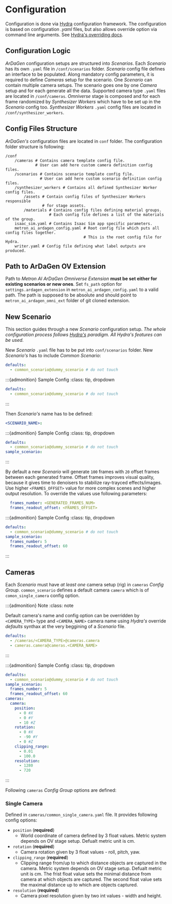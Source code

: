 # Configuration

Configuration is done via [Hydra](https://hydra.cc/) configuration framework. The configuration is based on
configuration *.yaml* files, but also allows override option via command line arguments.
See [Hydra's overriding docs](https://hydra.cc/docs/1.3/tutorials/basic/your_first_app/config_file/).

## Configuration Logic
*ArDaGen* configuration setups are structured into *Scenarios*. Each *Scenario* has its own `.yaml` file in
`/conf/scenarios` folder. *Scenario* config file defines an interface to be populated. Along mandatory config
parameters, it is required to define *Cameras* setup for the scenario. One *Scenario* can contain multiple camera
setups. The scenario goes one by one *Camera* setup and for each generate all the data. Supported camera type `.yaml`
files are located in `/conf/cameras`. *Omniverse* stage is composed and for each frame randomized by
*Synthesizer Workers* which have to be set up in the *Scenario* config too. *Synthesizer Workers* `.yaml` config files
are located in `/conf/synthesizer_workers`.

## Config Files Structure

*ArDaGen's* configuration files are located in `conf` folder. The configuration folder structure is following:
```shell
/conf
    /cameras # Contains camera template config file. 
             # User can add here custom camera definition config files.
    /scenarios # Contains scenario template config file. 
               # User can add here custom scenario definition config files.
    /synthesizer_workers # Contains all defined Synthesizer Worker config files.
        /assets # Contain config files of Synthesizer Workers responsible
                # for stage assets.
        /materials # Contains config files defining material groups.
                   # Each config file defines a list of the materials of the group.
    isaac_sim.yaml # Contains Isaac Sim app specific parameters.
    metron_ai_ardagen_config.yaml # Root config file which puts all config files together.
                                  # This is the root config file for Hydra.
    writer.yaml # Config file defining what label outputs are produced.
```

## Path to ArDaGen OV Extension

Path to *Metron AI ArDaGen Omniverse Extension* **must be set either for existing scenarios or new ones**.
Set `fs_path` option for `settings.ardagen_extension` in `metron_ai_ardagen_config.yaml` to a valid path. The path is supposed to be absolute and should point to `metron_ai_ardagen_omni_ext` folder of git cloned extension.

## New Scenario

This section guides through a new *Scenario* configuration setup. *The whole configuration process follows [Hydra's](https://hydra.cc/) paradigm. All Hydra's features can be used.*

New *Scenario* `.yaml` file has to be put into `conf/scenarios` folder. New *Scenario's* has to include *Common Scenario*:
```yaml
defaults:
  - common_scenario@dummy_scenario # do not touch
```

:::{admonition} Sample Config
:class: tip, dropdown

```yaml
defaults:
  - common_scenario@dummy_scenario # do not touch
```

:::

Then *Scenario's* name has to be defined:

```yaml
<SCENARIO_NAME>:
```

:::{admonition} Sample Config
:class: tip, dropdown

```yaml
defaults:
  - common_scenario@dummy_scenario # do not touch
sample_scenario:
```

:::

By default a new *Scenario* will generate `100` frames with `20` offset frames between each generated frame. Offset frames improves visual quality, because it gives time to denoisers to stabilize ray-trayced effects/images.
Use higher `<FRAMES_OFFSET>` value for more complex scenes and higher output resolution.
To override the values use following parameters:

```yaml
  frames_number: <GENERATED_FRAMES_NUM>
  frames_readout_offset: <FRAMES_OFFSET>
```

:::{admonition} Sample Config
:class: tip, dropdown

```yaml
defaults:
  - common_scenario@dummy_scenario # do not touch
sample_scenario:
  frames_number: 5
  frames_readout_offset: 60
```

:::

## Cameras

Each *Scenario* must have *at least one* camera setup (rig) in `cameras` *Config Group*. `common_scenario` defines a
default camera `camera` which is of `comon_single_camera` config option.

:::{admonition} Note
:class: note

Default camera's name and config option can be overridden by `<CAMERA_TYPE>` type and `<CAMERA_NAME>` camera name
using *Hydra's* override *defaults* synthax at the very beggining of a *Scenario* file.

```yaml
defaults:
  - /cameras/<CAMERA_TYPE>@cameras.camera
  - cameras.camera@cameras.<CAMERA_NAME>
```

:::

:::{admonition} Sample Config
:class: tip, dropdown

```yaml
defaults:
  - common_scenario@dummy_scenario # do not touch
sample_scenario:
  frames_number: 5
  frames_readout_offset: 60
cameras:
  camera:
    position:
      - 0 #X
      - 0 #Y
      - 10 #Z
    rotation:
      - 0 #X
      - -90 #Y
      - 0 #Z
    clipping_range:
      - 0.01
      - 100.0
    resolution:
      - 1280
      - 720
```

:::

Following `cameras` *Config Group* options are defined:

### Single Camera

Defined in `cameras/common_single_camera.yaml` file. It provides following config options:

- `position` (**required**)
  - World coordinate of camera defined by 3 float values. Metric system depends on OV stage setup. Defualt metric unit is cm.
- `rotation` (**required**)
  - Camera rotation given by 3 float values - roll, pitch, yaw.
- `clipping_range` (**required**)
  - Clipping range from/up to which distance objects are captured in the camera. Metric system depends on OV stage setup. Defualt metric unit is cm. The frist float value sets the minimal distance from camera at which objects are captured. The second float value sets the maximal distance up to which are objects captured.
- `resolution` (**required**)
  - Camera pixel resolution given by two int values - width and height.
